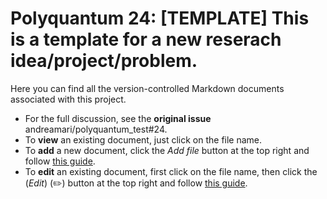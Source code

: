# Polyquantum 24: [TEMPLATE] This is a template for a new reserach idea/project/problem.

Here you can find all the version-controlled Markdown documents associated with this project.
- For the full discussion, see the **original issue** andreamari/polyquantum_test#24.
- To **view** an existing document, just click on the file name.
- To **add** a new document, click the _Add file_ button at the top right and follow [this guide](../README.md).
- To **edit** an existing document, first click on the file name, then click the (_Edit_) (✏️) button at the top right and follow [this guide](../README.md).
